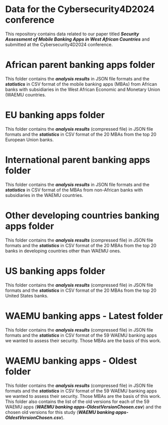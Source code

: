 # Data for the Cybersecurity4D2024 conference


This repository contains data related to our paper titled ***Security Assessment of Mobile Banking Apps in West African Countries*** and submitted at the Cybersecurity4D2024 conference.

# African parent banking apps folder
This folder contains the ***analysis results*** in JSON file formats and the ***statistics*** in CSV format of the mobile banking apps (MBAs) from African banks with subsidiaries in the West African Economic and Monetary Union (WAEMU countries.

# EU banking apps folder
This folder contains the ***analysis results*** (compressed file) in JSON file formats and the ***statistics*** in CSV format of the 20 MBAs from the top 20 European Union banks.

# International parent banking apps folder
This folder contains the ***analysis results*** in JSON file formats and the ***statistics*** in CSV format of the MBAs from non-African banks with subsidiaries in the WAEMU countries.

# Other developing countries banking apps folder
This folder contains the ***analysis results*** (compressed file) in JSON file formats and the ***statistics*** in CSV format of the 20 MBAs from the top 20 banks in developing countries other than WAEMU ones.

# US banking apps folder
This folder contains the ***analysis results*** (compressed file) in JSON file formats and the ***statistics*** in CSV format of the 20 MBAs from the top 20 United States banks.

# WAEMU banking apps - Latest folder
This folder contains the ***analysis results*** (compressed file) in JSON file formats and the ***statistics*** in CSV format of the 59 WAEMU banking apps we wanted to assess their security. Those MBAs are the basis of this work. 

# WAEMU banking apps - Oldest folder
This folder contains the ***analysis results*** (compressed file) in JSON file formats and the ***statistics*** in CSV format of the 59 WAEMU banking apps we wanted to assess their security. Those MBAs are the basis of this work. This folder also contains the list of the old versions for each of the 59 WAEMU apps (***WAEMU banking apps-OldestVersionChosen.csv***) and the chosen old versions for this study (***WAEMU banking apps-OldestVersionChosen.csv***).

